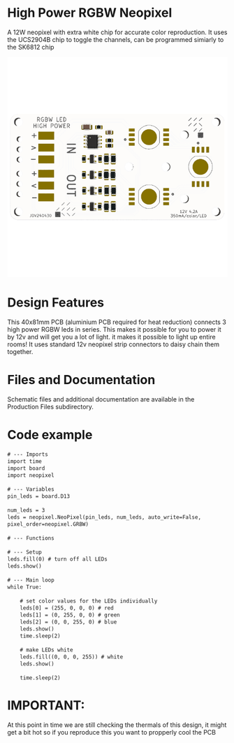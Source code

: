 # High Power RGBW Neopixel
A 12W neopixel with extra white chip for accurate color reproduction.
It uses the UCS2904B chip to toggle the channels, can be programmed simiarly to the SK6812 chip

![HPneopixel Preview](Assets/graphics/HighPowerNEO_front.png)
# Design Features
This 40x81mm PCB (aluminium PCB required for heat reduction) connects 3 high power RGBW leds in series. This makes it possible for you to power it by 12v and will get you a lot of light. it makes it possible to light up entire rooms!
It uses standard 12v neopixel strip connectors to daisy chain them together.

# Files and Documentation
Schematic files and additional documentation are available in the Production Files subdirectory.

# Code example
```
# --- Imports
import time
import board
import neopixel

# --- Variables
pin_leds = board.D13

num_leds = 3
leds = neopixel.NeoPixel(pin_leds, num_leds, auto_write=False, pixel_order=neopixel.GRBW)

# --- Functions

# --- Setup
leds.fill(0) # turn off all LEDs
leds.show()

# --- Main loop
while True:
    
    # set color values for the LEDs individually
    leds[0] = (255, 0, 0, 0) # red
    leds[1] = (0, 255, 0, 0) # green
    leds[2] = (0, 0, 255, 0) # blue
    leds.show()
    time.sleep(2)
    
    # make LEDs white
    leds.fill((0, 0, 0, 255)) # white
    leds.show()
    
    time.sleep(2)

```

# IMPORTANT: 
At this point in time we are still checking the thermals of this design, it might get a bit hot so if you reproduce this you want to propperly cool the PCB